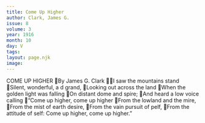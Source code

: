 ```yaml
---
title: Come Up Higher
author: Clark, James G.
issue: 8
volume: 3
year: 1916
month: 10
day: V
tags:
layout: page.njk
image:
---
```

COME UP HIGHER By James G. Clark I saw the mountains stand Silent, wonderful, a d grand, Looking out across the land When the golden light was falling On distant dome and spire; And heard a low voice calling “Come up higher, come up higher From the lowland and the mire, From the mist of earth desire, From the vain pursuit of pelf, From the attitude of self: Come up higher, come up higher.”
